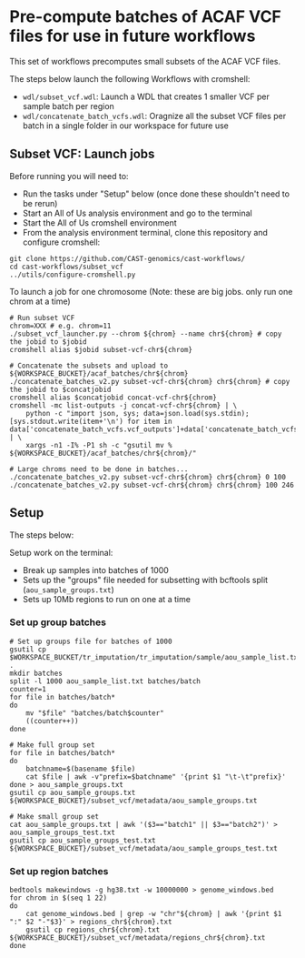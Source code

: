 # Pre-compute batches of ACAF VCF files for use in future workflows

This set of workflows precomputes small subsets of the ACAF VCF files. 

The steps below launch the following Workflows with cromshell:

* `wdl/subset_vcf.wdl`: Launch a WDL that creates 1 smaller VCF per sample batch per region
* `wdl/concatenate_batch_vcfs.wdl`: Oragnize all the subset VCF files per batch in a single folder in our workspace for future use

## Subset VCF: Launch jobs

Before running you will need to:
* Run the tasks under "Setup" below (once done these shouldn't need to be rerun)
* Start an All of Us analysis environment and go to the terminal
* Start the All of Us cromshell environment
* From the analysis environment terminal, clone this repository and configure cromshell:

```
git clone https://github.com/CAST-genomics/cast-workflows/
cd cast-workflows/subset_vcf
../utils/configure-cromshell.py
```

To launch a job for one chromosome (Note: these are big jobs. only run one chrom at a time)
```
# Run subset VCF
chrom=XXX # e.g. chrom=11
./subset_vcf_launcher.py --chrom ${chrom} --name chr${chrom} # copy the jobid to $jobid
cromshell alias $jobid subset-vcf-chr${chrom}

# Concatenate the subsets and upload to ${WORKSPACE_BUCKET}/acaf_batches/chr${chrom}
./concatenate_batches_v2.py subset-vcf-chr${chrom} chr${chrom} # copy the jobid to $concatjobid
cromshell alias $concatjobid concat-vcf-chr${chrom}
cromshell -mc list-outputs -j concat-vcf-chr${chrom} | \
	python -c "import json, sys; data=json.load(sys.stdin); [sys.stdout.write(item+'\n') for item in data['concatenate_batch_vcfs.vcf_outputs']+data['concatenate_batch_vcfs.vcf_indices']]" | \
	xargs -n1 -I% -P1 sh -c "gsutil mv % ${WORKSPACE_BUCKET}/acaf_batches/chr${chrom}/"

# Large chroms need to be done in batches...
./concatenate_batches_v2.py subset-vcf-chr${chrom} chr${chrom} 0 100
./concatenate_batches_v2.py subset-vcf-chr${chrom} chr${chrom} 100 246
```

## Setup

The steps below:

Setup work on the terminal:

* Break up samples into batches of 1000
* Sets up the "groups" file needed for subsetting with bcftools split (`aou_sample_groups.txt`) 
* Sets up 10Mb regions to run on one at a time

### Set up group batches

```
# Set up groups file for batches of 1000
gsutil cp $WORKSPACE_BUCKET/tr_imputation/tr_imputation/sample/aou_sample_list.txt .
mkdir batches
split -l 1000 aou_sample_list.txt batches/batch
counter=1
for file in batches/batch*
do
    mv "$file" "batches/batch$counter"
    ((counter++))
done

# Make full group set
for file in batches/batch*
do
	batchname=$(basename $file)
	cat $file | awk -v"prefix=$batchname" '{print $1 "\t-\t"prefix}'
done > aou_sample_groups.txt
gsutil cp aou_sample_groups.txt ${WORKSPACE_BUCKET}/subset_vcf/metadata/aou_sample_groups.txt

# Make small group set
cat aou_sample_groups.txt | awk '($3=="batch1" || $3=="batch2")' > aou_sample_groups_test.txt
gsutil cp aou_sample_groups_test.txt ${WORKSPACE_BUCKET}/subset_vcf/metadata/aou_sample_groups_test.txt
```

### Set up region batches
```
bedtools makewindows -g hg38.txt -w 10000000 > genome_windows.bed
for chrom in $(seq 1 22)
do
	cat genome_windows.bed | grep -w "chr"${chrom} | awk '{print $1 ":" $2 "-"$3}' > regions_chr${chrom}.txt
	gsutil cp regions_chr${chrom}.txt ${WORKSPACE_BUCKET}/subset_vcf/metadata/regions_chr${chrom}.txt
done
```

